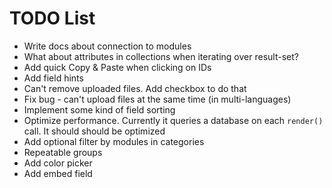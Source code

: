 
TODO List
=========

 * Write docs about connection to modules
 * What about attributes in collections when iterating over result-set?
 * Add quick Copy & Paste when clicking on IDs
 * Add field hints
 * Can't remove uploaded files. Add checkbox to do that
 * Fix bug - can't upload files at the same time (in multi-languages)
 * Implement some kind of field sorting
 * Optimize performance. Currently it queries a database on each `render()` call. It should should be optimized
 * Add optional filter by modules in categories
 * Repeatable groups
 * Add color picker
 * Add embed field